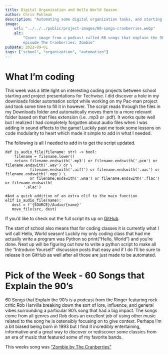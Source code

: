 ```yaml
---
title: Digital Organization and Hello World Season
author: Chris Pohlman
description: "Automating some digital organization tasks, and starting school"
image:
    url: "../../../public/project-images/60-songs-cranberries.webp"
    alt:
        "Cover image from a podcast called 60 songs that explain the 90's,
        episode The Cranberries: Zombie"
pubDate: 2022-09-01
tags: ["school", "organization", "automation"]
---
```


# What I’m coding

This week was a little light on interesting coding projects between school
starting and project presentations for Techwise. I did discover a hole in my
downloads folder automation script while working on my Pac-man project and took
some time to fill it in however. The script reads through the files in my
Downloads folder and automatically moves them to a more relevant folder based on
that files extension (i.e. .mp3 or .pdf). It works quite well but I realized I
had completely forgotten about audio files when I was adding in sound effects to
the game! Luckily past me took some lessons on code modularity to heart which
made it simple to add in what I needed.

The following is all I needed to add in to get the script updated.

    def is_audio_file(filename: str) -> bool:
        filename = filename.lower()
        return filename.endswith('.mp3') or filename.endswith('.pcm') or filename.endswith('.wav') or \
               filename.endswith('.aiff') or filename.endswith('.aac') or filename.endswith('.ogg') \
               or filename.endswith('.wma') or filename.endswith('.flac') or filename.endswith(
            '.alac')

    #And a quick addition of an extra elif to the main function
    elif is_audio_file(name):
       dest = f'{SOURCE}/Audio/{name}'
       move_file(src, dest)

If you’d like to check out the full script its up on
[GitHub](https://github.com/chrispohlmanmx/organizeDownloadsFolder).

The start of school also means that for coding classes it is currently what I
will call Hello, World season! Luckily my only coding class that had me actually
write a program was Python so print(“Hello, World”) and you’re done. Next up
will be figuring out how to write a python script to make all the “Introduce
Yourself” discussion posts that easy and if I do I’ll be sure to release it on
GitHub as well after all those are just made to be automated.

# Pick of the Week - 60 Songs that Explain the 90’s

60 Songs that Explain the 90’s is a podcast from the Ringer featuring rock
critic Rob Harvilla breaking down the sort of lore, influence, and general vibes
surrounding a particular 90’s song that had a big impact. The songs come from
all genres and Rob does an excellent job of using other music related to the
song he is ostensibly focusing on to give context. Perhaps I’m a bit biased
being born in 1993 but I find it incredibly entertaining, informative and a
great way to discover or rediscover some classics from an era of music that
featured some of my favorite bands.

This weeks song was
[“Zombie by The Cranberries”](https://www.theringer.com/2022/8/17/23309016/zombie-cranberries-podcast)
